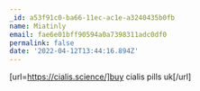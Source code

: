 ```yaml
---
_id: a53f91c0-ba66-11ec-ac1e-a3240435b0fb
name: Miatinly
email: fae6e01bff90594a0a7398311adc0df0
permalink: false
date: '2022-04-12T13:44:16.894Z'
---
```

[url=https://cialis.science/]buy cialis pills uk[/url]
